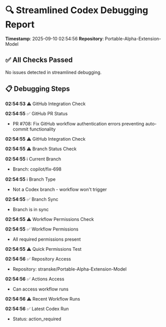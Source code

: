 # 🔍 Streamlined Codex Debugging Report

**Timestamp**: 2025-09-10 02:54:56
**Repository**: Portable-Alpha-Extension-Model

## ✅ All Checks Passed
No issues detected in streamlined debugging.

## 📋 Debugging Steps
**02:54:53** ⚠️ GitHub Integration Check

**02:54:55** ✅ GitHub PR Status
  - PR #708: Fix GitHub workflow authentication errors preventing auto-commit functionality

**02:54:55** ⚠️ GitHub Integration Check

**02:54:55** ⚠️ Branch Status Check

**02:54:55** ℹ️ Current Branch
  - Branch: copilot/fix-698

**02:54:55** ℹ️ Branch Type
  - Not a Codex branch - workflow won't trigger

**02:54:55** ✅ Branch Sync
  - Branch is in sync

**02:54:55** ⚠️ Workflow Permissions Check

**02:54:55** ✅ Workflow Permissions
  - All required permissions present

**02:54:55** ⚠️ Quick Permissions Test

**02:54:56** ✅ Repository Access
  - Repository: stranske/Portable-Alpha-Extension-Model

**02:54:56** ✅ Actions Access
  - Can access workflow runs

**02:54:56** ⚠️ Recent Workflow Runs

**02:54:56** ✅ Latest Codex Run
  - Status: action_required
